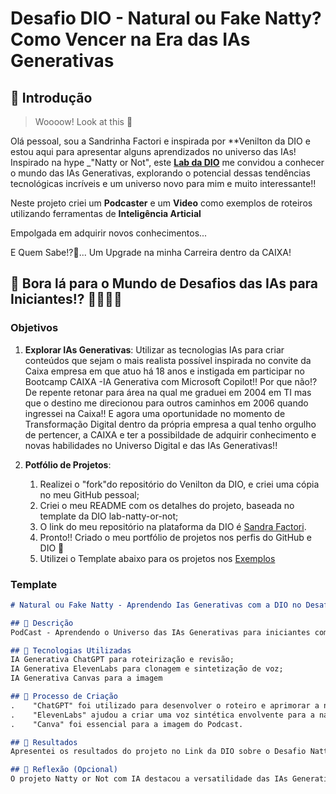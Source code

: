 # Desafio DIO - Natural ou Fake Natty? Como Vencer na Era das IAs Generativas

## 🚀 Introdução

> Woooow! Look at this 👀

Olá pessoal, sou a Sandrinha Factori e inspirada por **Venilton da DIO e estou aqui para apresentar alguns aprendizados no universo das IAs!
Inspirado na hype _"Natty or Not", este **[Lab da DIO](https://dio.me/me)** me convidou a conhecer o mundo das IAs Generativas, explorando o potencial dessas tendências tecnológicas incríveis e um universo novo para mim e muito interessante!! 

Neste projeto criei um **Podcaster** e um **Video** como exemplos de roteiros utilizando ferramentas de **Inteligência Articial**

Empolgada em adquirir novos conhecimentos...

E Quem Sabe!?🤔...
Um Upgrade na minha Carreira dentro da CAIXA!

## 🎯 Bora lá para o Mundo de Desafios das IAs para Iniciantes!? 💪👩🏼‍🦰

### Objetivos

1. **Explorar IAs Generativas**: Utilizar as tecnologias IAs para criar conteúdos que sejam o mais realista possível inspirada no convite da Caixa empresa em que atuo há 18 anos e instigada em participar no Bootcamp CAIXA -IA Generativa com Microsoft Copilot!!
Por que não!? De repente retonar para área na qual me graduei em 2004 em TI mas que o destino me direcionou para outros caminhos em 2006 quando ingressei na Caixa!!
E agora uma oportunidade no momento de Transformação Digital dentro da própria empresa a qual tenho orgulho de pertencer, a CAIXA e ter a possibildade de adquirir conhecimento e novas habilidades no Universo Digital e das IAs Generativas!!
   
1. **Potfólio de Projetos**:
   1. Realizei o "fork"do repositório do Venilton da DIO, e criei uma cópia no meu GitHub pessoal;
   2. Criei o meu README com os detalhes do projeto, baseada no template da DIO lab-natty-or-not;
   3. O link do meu repositório na plataforma da DIO é [Sandra Factori](https://github.com/sandra-factori10/lab-natty-or-not/).
   4. Pronto!! Criado o meu portfólio de projetos nos perfis do GitHub e DIO 🚀
   5. Utilizei o Template abaixo para os projetos nos [Exemplos](https://github.com/sandra-factori10/lab-natty-or-not/exemplos)

### Template
```markdown
# Natural ou Fake Natty - Aprendendo Ias Generativas com a DIO no Desafio Natty or Not

## 📒 Descrição
PodCast - Aprendendo o Universo das IAs Generativas para iniciantes como Eu!? Será que sou iniciante? Natty or Not?

## 🤖 Tecnologias Utilizadas
IA Generativa ChatGPT para roteirização e revisão;
IA Generativa ElevenLabs para clonagem e sintetização de voz;
IA Generativa Canvas para a imagem

## 🧐 Processo de Criação 
.    "ChatGPT" foi utilizado para desenvolver o roteiro e aprimorar a narrativa do podcast.
.    "ElevenLabs" ajudou a criar uma voz sintética envolvente para a narração
.    "Canva" foi essencial para a imagem do Podcast.

## 🚀 Resultados
Apresentei os resultados do projeto no Link da DIO sobre o Desafio Natty ou Not

## 💭 Reflexão (Opcional)
O projeto Natty or Not com IA destacou a versatilidade das IAs Generativas abrindo novos caminhos na produção de mídia digital e introduzindo neste projeto para "iniciantes" como "Eu"  iniciando no Mundo das IAs Generativas" um universo rico em aprendizado otimizado!!
